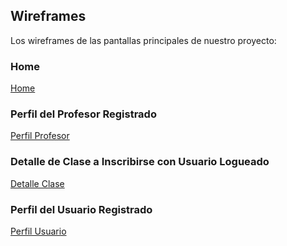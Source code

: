 ## Wireframes

Los wireframes de las pantallas principales de nuestro proyecto:

### Home

[Home](Home.md)

### Perfil del Profesor Registrado

[Perfil Profesor](PerfilProfesor.md)


### Detalle de Clase a Inscribirse con Usuario Logueado

[Detalle Clase](Detalle.md)

### Perfil del Usuario Registrado

[Perfil Usuario](PerfilUsuario.md)